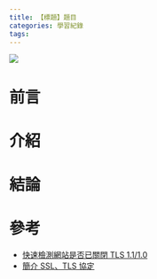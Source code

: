 ```yaml
---
title: 【標題】題目
categories: 學習紀錄
tags:
---
```


<style>
  section.compact {
    font-size: 150%  
  }
  img[alt~="center"] {
    display: block;
    margin: 0 auto;
  }
</style>

![](https://nijialin.com/images/2021/)

# 前言

<!-- more -->

# 介紹

# 結論

# 參考

- [快速檢測網站是否已關閉 TLS 1.1/1.0](https://blog.darkthread.net/blog/check-tls-version/)
- [簡介 SSL、TLS 協定](https://ithelp.ithome.com.tw/articles/10219106)